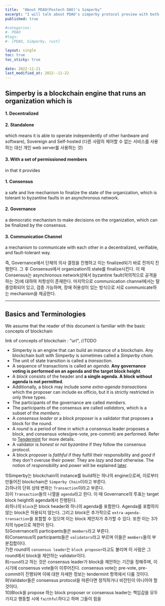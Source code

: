 ```yaml
---
title:  "About PDAO(Postech DAO)'s Simperby"
excerpt: "I will talk about PDAO's simperby protocol preview with both Eng/Kor"
published: true

#categories:
#- PDAO
#tags:
#- [PDAO, Simperby, rust]

layout: single
toc: true
toc_sticky: true
 
date: 2022-11-21
last_modified_at: 2022--11-22
---
```


## Simperby is a blockchain engine that runs an organization which is

#### 1. Decentralized 

#### 2. Standalone
which means it is able to operate independently of other hardware and software), Sovereign and Self-hosted (다른 사람의 제어할 수 없는 서비스를 사용하는 대신 개인 web server를 사용하는 것)
#### 3. With a set of permissioned members

in that it provides

#### 1. Consensus
 a safe and live mechanism to finalize the state of the organization, which is tolerant to byzantine faults in an asynchronous network.
#### 2. Governance
a democratic mechanism to make decisions on the organization, which can be finalized by the consensus.
#### 3. Communication Channel
a mechanism to communicate with each other in a decentralized, verifiable, and fault-tolerant way.

즉, Governance에서 단체의 의사 결정을 진행하고 이는 finalized되기 바로 전까지 진행한다. 그 후 Consensus에서 organization의 state를 finalize시킨다. 이 때 Consensus는 asynchronous network상에서 byzantine fault(악의적으로 공격을 하는 것)에 대하여 저항성이 존재한다. 마지막으로 communication channel에서는 탈중앙화되어 있고, 검증 가능하며, 장애 허용성이 있는 방식으로 서로 communicate하는 mechanism을 제공한다. 

***

## Basics and Terminologies

We assume that the reader of this document is familiar with the basic concepts of blockchain 

link of concepts of blockchain : "url", //TODO

- Simperby is an engine that can build an instance of a blockchain.
  Any blockchain built with Simperby is sometimes called a *Simperby chain*.
- The unit of state transition is called a *transaction*.
- A sequence of transactions is called an *agenda*.
  **Any governance voting is performed on an agenda and the target block height**.
- A *block* consists of the header and **a single agenda. A block without agenda is not permitted**.
- Additionally, a block may include some *extra-agenda transactions* which the proposer can include ex officio, but it is strictly restricted in only three types.
- The participants of the governance are called *members*.
- The participants of the consensus are called *validators*, which is a subset of the *members*.
- A *consensus leader* or a *block proposer* is a validator that proposes a block for the round.
- A *round* is a period of time in which a consensus leader proposes a block, and consensus votes(pre-vote, pre-commit) are performed. Refer to [Tendermint](https://tendermint.com/) for more details.
- A validator is *honest* or *not byzantine* if they follow the consensus protocol.
- A block proposer is *faithful* if they fulfill their responsibility and *good* if they don't overuse their power. They are *lazy* and *bad* otherwise.
  The notion of *responsibility* and *power* will be explained [later](#consensus-leader).

1)Simperby는 blockchain의 instance를 build하는 하나의 engine으로써, 이로부터 만들어진 blockchain은 `Simperby Chain`이라고 부른다.   
2)하나의 단위 상태 변화는 `Transaction`이라고 부른다.  
3)이 `Transaction`들의 나열을 `agenda`라고 한다. 
이 때 Governance의 투표는 target block height와 agenda에서 진행된다.   
4)하나의 `block`은 block header와 하나의 agenda를 포함한다. Agenda를 포함하지 않는 block은 허용되지 않는다. 그리고 block은 추가적으로 `extra-agenda-transaction`을 포함할 수 있으며 이는 block 제안자가 추가할 수 있다. 또한 이는 3가지의 type으로 제한이 된다.   
5)Governance의 participants들은 `members`라고 부른다.   
6)Consensus의 participants들은 `validators`라고 부르며 이들은 `members`들의 부분집합이다.  
7)한 round의 `consensus leader`는 `block proposer`라고도 불리며 이 사람은 그 round에서 block을 제안하는 validator이다.  
8)`round`라고 하는 것은 consensus leader가 block을 제안하는 기간을 정해주며, 이 시기에 consensus vote들이 이루어진다. consensus vote는 pre-vote, pre-commit이 진행되며 이에 대한 자세한 정보는 tendermint 항목에서 다룰 것이다.   
9)Validator들은 consensus protocol을 따른다면 정직하거나 비잔틴이 아니어야 할 것이다.   
10)Block을 propose 하는 block proposer or consensus leader는 책임감을 모두 가지고 행동할 시에 `faithful`하다고 하며 그들이 힘을 
